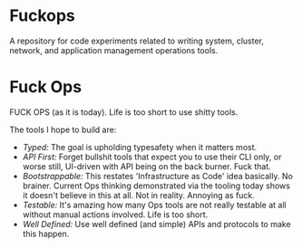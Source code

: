 # Fuckops

A repository for code experiments related to writing system, cluster, network,
and application management operations tools.

# Fuck Ops

FUCK OPS (as it is today). Life is too short to use shitty tools.

The tools I hope to build are:
* *Typed:* The goal is upholding typesafety when it matters most.
* *API First:* Forget bullshit tools that expect you to use their CLI only, or
  worse still, UI-driven with API being on the back burner. Fuck that.
* *Bootstrappable:* This restates 'Infrastructure as Code' idea basically. No
  brainer. Current Ops thinking demonstrated via the tooling today shows it
  doesn't believe in this at all. Not in reality. Annoying as fuck.
* *Testable:* It's amazing how many Ops tools are not really testable at all
  without manual actions involved. Life is too short.
* *Well Defined:* Use well defined (and simple) APIs and protocols to make
  this happen.
